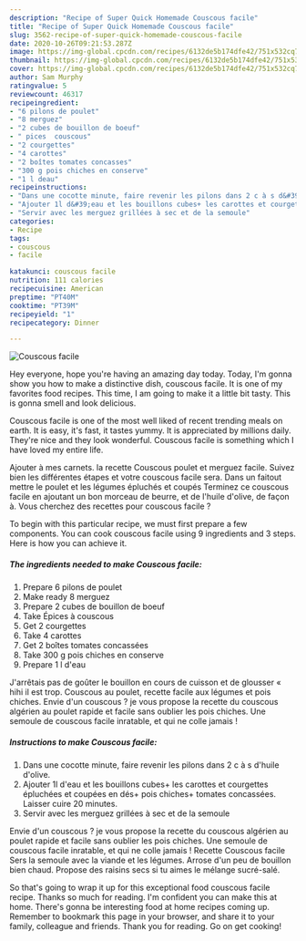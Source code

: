 ```yaml
---
description: "Recipe of Super Quick Homemade Couscous facile"
title: "Recipe of Super Quick Homemade Couscous facile"
slug: 3562-recipe-of-super-quick-homemade-couscous-facile
date: 2020-10-26T09:21:53.287Z
image: https://img-global.cpcdn.com/recipes/6132de5b174dfe42/751x532cq70/couscous-facile-photo-principale-de-la-recette.jpg
thumbnail: https://img-global.cpcdn.com/recipes/6132de5b174dfe42/751x532cq70/couscous-facile-photo-principale-de-la-recette.jpg
cover: https://img-global.cpcdn.com/recipes/6132de5b174dfe42/751x532cq70/couscous-facile-photo-principale-de-la-recette.jpg
author: Sam Murphy
ratingvalue: 5
reviewcount: 46317
recipeingredient:
- "6 pilons de poulet"
- "8 merguez"
- "2 cubes de bouillon de boeuf"
- " pices  couscous"
- "2 courgettes"
- "4 carottes"
- "2 boîtes tomates concasses"
- "300 g pois chiches en conserve"
- "1 l deau"
recipeinstructions:
- "Dans une cocotte minute, faire revenir les pilons dans 2 c à s d&#39;huile d&#39;olive."
- "Ajouter 1l d&#39;eau et les bouillons cubes+ les carottes et courgettes épluchées et coupées en dés+ pois chiches+ tomates concassées. Laisser cuire 20 minutes."
- "Servir avec les merguez grillées à sec et de la semoule"
categories:
- Recipe
tags:
- couscous
- facile

katakunci: couscous facile 
nutrition: 111 calories
recipecuisine: American
preptime: "PT40M"
cooktime: "PT39M"
recipeyield: "1"
recipecategory: Dinner

---
```



![Couscous facile](https://img-global.cpcdn.com/recipes/6132de5b174dfe42/751x532cq70/couscous-facile-photo-principale-de-la-recette.jpg)

Hey everyone, hope you're having an amazing day today. Today, I'm gonna show you how to make a distinctive dish, couscous facile. It is one of my favorites food recipes. This time, I am going to make it a little bit tasty. This is gonna smell and look delicious.

Couscous facile is one of the most well liked of recent trending meals on earth. It is easy, it's fast, it tastes yummy. It is appreciated by millions daily. They're nice and they look wonderful. Couscous facile is something which I have loved my entire life.

Ajouter à mes carnets. la recette Couscous poulet et merguez facile. Suivez bien les différentes étapes et votre couscous facile sera. Dans un faitout mettre le poulet et les légumes épluchés et coupés Terminez ce couscous facile en ajoutant un bon morceau de beurre, et de l&#39;huile d&#39;olive, de façon à. Vous cherchez des recettes pour couscous facile ?


To begin with this particular recipe, we must first prepare a few components. You can cook couscous facile using 9 ingredients and 3 steps. Here is how you can achieve it.

<!--inarticleads1-->

##### The ingredients needed to make Couscous facile:

1. Prepare 6 pilons de poulet
1. Make ready 8 merguez
1. Prepare 2 cubes de bouillon de boeuf
1. Take  Épices à couscous
1. Get 2 courgettes
1. Take 4 carottes
1. Get 2 boîtes tomates concassées
1. Take 300 g pois chiches en conserve
1. Prepare 1 l d&#39;eau


J&#39;arrêtais pas de goûter le bouillon en cours de cuisson et de glousser « hihi il est trop. Couscous au poulet, recette facile aux légumes et pois chiches. Envie d&#39;un couscous ? je vous propose la recette du couscous algérien au poulet rapide et facile sans oublier les pois chiches. Une semoule de couscous facile inratable, et qui ne colle jamais ! 

<!--inarticleads2-->

##### Instructions to make Couscous facile:

1. Dans une cocotte minute, faire revenir les pilons dans 2 c à s d&#39;huile d&#39;olive.
1. Ajouter 1l d&#39;eau et les bouillons cubes+ les carottes et courgettes épluchées et coupées en dés+ pois chiches+ tomates concassées. Laisser cuire 20 minutes.
1. Servir avec les merguez grillées à sec et de la semoule


Envie d&#39;un couscous ? je vous propose la recette du couscous algérien au poulet rapide et facile sans oublier les pois chiches. Une semoule de couscous facile inratable, et qui ne colle jamais ! Recette Couscous facile Sers la semoule avec la viande et les légumes. Arrose d&#39;un peu de bouillon bien chaud. Propose des raisins secs si tu aimes le mélange sucré-salé. 

So that's going to wrap it up for this exceptional food couscous facile recipe. Thanks so much for reading. I'm confident you can make this at home. There's gonna be interesting food at home recipes coming up. Remember to bookmark this page in your browser, and share it to your family, colleague and friends. Thank you for reading. Go on get cooking!
